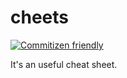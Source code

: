# cheets
[![Commitizen friendly](https://img.shields.io/badge/commitizen-friendly-brightgreen.svg)](http://commitizen.github.io/cz-cli/)

It's an useful cheat sheet.